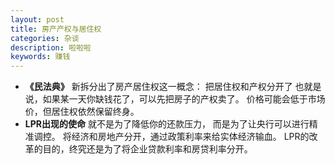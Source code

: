 ```yaml
---
layout: post
title: 房产产权与居住权
categories: 杂谈
description: 啦啦啦
keywords: 赚钱
---
```


- **《民法典》**
  新拆分出了房产居住权这一概念：
  把居住权和产权分开了
  也就是说，如果某一天你缺钱花了，可以先把房子的产权卖了。
  价格可能会低于市场价，但居住权依然保留终身。
- **LPR出现的使命**
  就不是为了降低你的还款压力，
  而是为了让央行可以进行精准调控。
  将经济和房地产分开，通过政策利率来给实体经济输血。
  LPR的改革的目的，终究还是为了将企业贷款利率和房贷利率分开。
